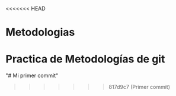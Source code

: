 <<<<<<< HEAD
# Metodologias
Practica de Metodologías de git
=======
"# Mi primer commit" 
>>>>>>> 817d9c7 (Primer commit)
